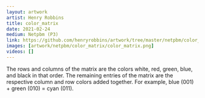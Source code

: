 ```yaml
---
layout: artwork
artist: Henry Robbins
title: color_matrix
date: 2021-02-24
medium: Netpbm (P3)
link: https://github.com/henryrobbins/artwork/tree/master/netpbm/color_matrix
images: [artwork/netpbm/color_matrix/color_matrix.png]
videos: []
---
```

The rows and columns of the matrix are the colors white, red, green, blue, and
black in that order. The remaining entries of the matrix are the respective
column and row colors added together. For example, blue (001) + green (010) =
cyan (011).